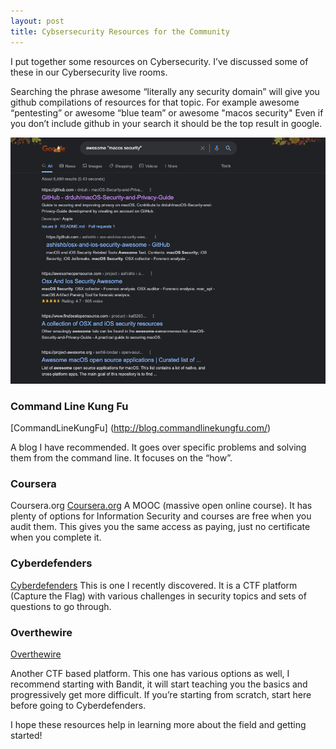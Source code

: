 ```yaml
---
layout: post
title: Cybsersecurity Resources for the Community
---
```


I put together some resources on Cybersecurity. I’ve discussed some of these in our Cybersecurity live rooms. 

Searching the phrase awesome “literally any security domain”  will give you github compilations of resources for that topic.
For example awesome “pentesting”  or awesome “blue team”  or awesome "macos security" 
Even if you don’t include github in your search it should be the top result in google.

![Github Search](/images/github_search.png)


### Command Line Kung Fu
[CommandLineKungFu]
(http://blog.commandlinekungfu.com/)

A blog I have recommended. It goes over specific problems and solving them from the command line. It 
focuses on the “how”.

### Coursera
Coursera.org
[Coursera.org](https://www.coursera.org/promo/9pKuaUa9daFdNgMEs6HtJKzoQ?utm_campaign=Refer-a-friend+Landing+Page+-+Adding+WhatsApp&utm_content=personal_url&utm_medium=referral&utm_source=Friendbuy&fbuy_ref_code=qOmaA/)
A MOOC (massive open online course). It has plenty of options for Information Security and courses are free when you audit them. This gives you the same access as paying, just no certificate when you complete it.

### Cyberdefenders
[Cyberdefenders](https://cyberdefenders.org/labs/)
This is one I recently discovered. It is a CTF platform (Capture the Flag) with various challenges in security topics and sets of questions to go through.

### Overthewire
[Overthewire](https://overthewire.org//)


Another CTF based platform. This one has various options as well, I recommend starting with Bandit, it will start teaching you the basics and progressively get more difficult. If you’re starting from scratch, start here before going to Cyberdefenders.

I hope these resources help in learning more about the field and getting started!
